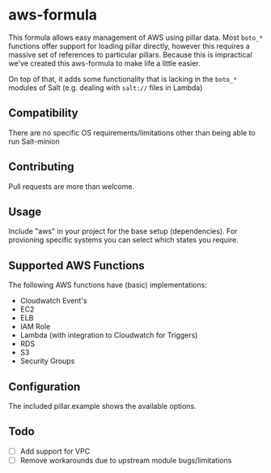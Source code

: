 # aws-formula

This formula allows easy management of AWS using pillar data.
Most `boto_*` functions offer support for loading pillar directly, however this requires a massive set of references to particular pillars.
Because this is impractical we've created this aws-formula to make life a little easier.

On top of that, it adds some functionality that is lacking in the `boto_*` modules of Salt (e.g. dealing with `salt://` files in Lambda)

## Compatibility

There are no specific OS requirements/limitations other than being able to run
Salt-minion

## Contributing

Pull requests are more than welcome.

## Usage

Include "aws" in your project for the base setup (dependencies).
For provioning specific systems you can select which states you require.

## Supported AWS Functions
The following AWS functions have (basic) implementations:
* Cloudwatch Event's
* EC2
* ELB
* IAM Role
* Lambda (with integration to Cloudwatch for Triggers)
* RDS
* S3
* Security Groups

## Configuration

The included pillar.example shows the available options.

## Todo

- [ ] Add support for VPC
- [ ] Remove workarounds due to upstream module bugs/limitations
